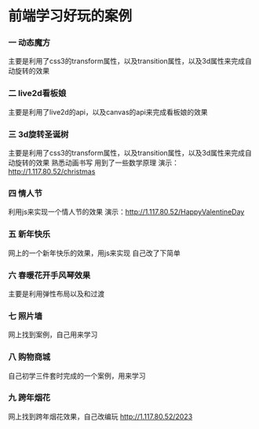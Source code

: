 # 前端学习好玩的案例

### 一 动态魔方
主要是利用了css3的transform属性，以及transition属性，以及3d属性来完成自动旋转的效果

### 二 live2d看板娘
主要是利用了live2d的api，以及canvas的api来完成看板娘的效果 

### 三 3d旋转圣诞树 
主要是利用了css3的transform属性，以及transition属性，以及3d属性来完成自动旋转的效果
熟悉动画书写 用到了一些数学原理
演示：http://1.117.80.52/christmas

### 四 情人节
利用js来实现一个情人节的效果
演示：http://1.117.80.52/HappyValentineDay

### 五 新年快乐
网上的一个新年快乐的效果，用js来实现 自己改了下简单 

### 六 春暖花开手风琴效果
主要是利用弹性布局以及和过渡

### 七 照片墙
网上找到案例，自己用来学习

### 八 购物商城
自己初学三件套时完成的一个案例，用来学习

### 九 跨年烟花
网上找到跨年烟花效果，自己改编玩
http://1.117.80.52/2023
